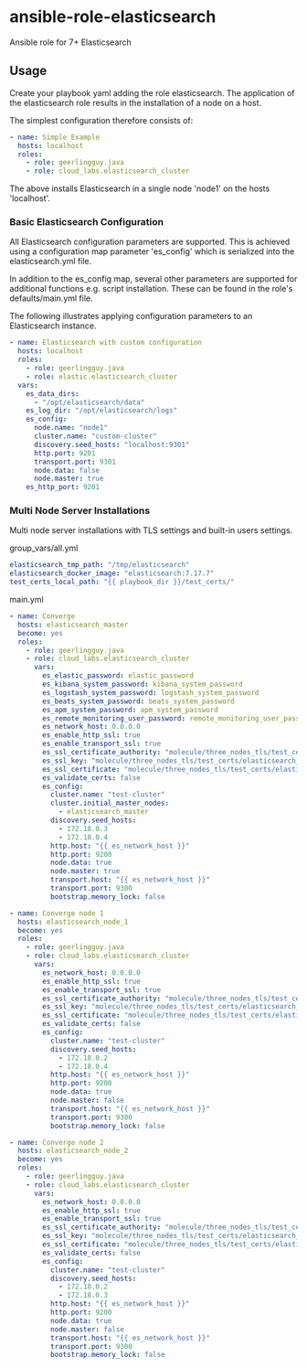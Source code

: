 # ansible-role-elasticsearch

Ansible role for 7+ Elasticsearch

## Usage

Create your playbook yaml adding the role elasticsearch.
The application of the elasticsearch role results in the installation of a node on a host.

The simplest configuration therefore consists of:

```yaml
- name: Simple Example
  hosts: localhost
  roles:
    - role: geerlingguy.java
    - role: cloud_labs.elasticsearch_cluster
```

The above installs Elasticsearch in a single node 'node1' on the hosts 'localhost'.


### Basic Elasticsearch Configuration

All Elasticsearch configuration parameters are supported.  This is achieved using a configuration map parameter 'es_config' which is serialized into the elasticsearch.yml file.

In addition to the es_config map, several other parameters are supported for additional functions e.g. script installation.  These can be found in the role's defaults/main.yml file.

The following illustrates applying configuration parameters to an Elasticsearch instance.

```yaml
- name: Elasticsearch with custom configuration
  hosts: localhost
  roles:
    - role: geerlingguy.java
    - role: elastic.elasticsearch_cluster
  vars:
    es_data_dirs:
      - "/opt/elasticsearch/data"
    es_log_dir: "/opt/elasticsearch/logs"
    es_config:
      node.name: "node1"
      cluster.name: "custom-cluster"
      discovery.seed_hosts: "localhost:9301"
      http.port: 9201
      transport.port: 9301
      node.data: false
      node.master: true
    es_http_port: 9201
```


### Multi Node Server Installations

Multi node server installations with TLS settings and built-in users settings.

group_vars/all.yml

```yaml
elasticsearch_tmp_path: "/tmp/elasticsearch"
elasticsearch_docker_image: "elasticsearch:7.17.7"
test_certs_local_path: "{{ playbook_dir }}/test_certs/"
```

main.yml


```yaml
- name: Converge
  hosts: elasticsearch_master
  become: yes
  roles:
    - role: geerlingguy.java
    - role: cloud_labs.elasticsearch_cluster
      vars:
        es_elastic_password: elastic_password
        es_kibana_system_password: kibana_system_password
        es_logstash_system_password: logstash_system_password
        es_beats_system_password: beats_system_password
        es_apm_system_password: apm_system_password
        es_remote_monitoring_user_password: remote_monitoring_user_password
        es_network_host: 0.0.0.0
        es_enable_http_ssl: true
        es_enable_transport_ssl: true
        es_ssl_certificate_authority: "molecule/three_nodes_tls/test_certs/ca/ca.crt"
        es_ssl_key: "molecule/three_nodes_tls/test_certs/elasticsearch_master/elasticsearch_master.key"
        es_ssl_certificate: "molecule/three_nodes_tls/test_certs/elasticsearch_master/elasticsearch_master.crt"
        es_validate_certs: false
        es_config:
          cluster.name: "test-cluster"
          cluster.initial_master_nodes:
            - elasticsearch_master
          discovery.seed_hosts:
            - 172.18.0.3
            - 172.18.0.4
          http.host: "{{ es_network_host }}"
          http.port: 9200
          node.data: true
          node.master: true
          transport.host: "{{ es_network_host }}"
          transport.port: 9300
          bootstrap.memory_lock: false

- name: Converge node 1
  hosts: elasticsearch_node_1
  become: yes
  roles:
    - role: geerlingguy.java
    - role: cloud_labs.elasticsearch_cluster
      vars:
        es_network_host: 0.0.0.0
        es_enable_http_ssl: true
        es_enable_transport_ssl: true
        es_ssl_certificate_authority: "molecule/three_nodes_tls/test_certs/ca/ca.crt"
        es_ssl_key: "molecule/three_nodes_tls/test_certs/elasticsearch_node_1/elasticsearch_node_1.key"
        es_ssl_certificate: "molecule/three_nodes_tls/test_certs/elasticsearch_node_1/elasticsearch_node_1.crt"
        es_validate_certs: false
        es_config:
          cluster.name: "test-cluster"
          discovery.seed_hosts:
            - 172.18.0.2
            - 172.18.0.4
          http.host: "{{ es_network_host }}"
          http.port: 9200
          node.data: true
          node.master: false
          transport.host: "{{ es_network_host }}"
          transport.port: 9300
          bootstrap.memory_lock: false

- name: Converge node 2
  hosts: elasticsearch_node_2
  become: yes
  roles:
    - role: geerlingguy.java
    - role: cloud_labs.elasticsearch_cluster
      vars:
        es_network_host: 0.0.0.0
        es_enable_http_ssl: true
        es_enable_transport_ssl: true
        es_ssl_certificate_authority: "molecule/three_nodes_tls/test_certs/ca/ca.crt"
        es_ssl_key: "molecule/three_nodes_tls/test_certs/elasticsearch_node_2/elasticsearch_node_2.key"
        es_ssl_certificate: "molecule/three_nodes_tls/test_certs/elasticsearch_node_2/elasticsearch_node_2.crt"
        es_validate_certs: false
        es_config:
          cluster.name: "test-cluster"
          discovery.seed_hosts:
            - 172.18.0.2
            - 172.18.0.3
          http.host: "{{ es_network_host }}"
          http.port: 9200
          node.data: true
          node.master: false
          transport.host: "{{ es_network_host }}"
          transport.port: 9300
          bootstrap.memory_lock: false
```
